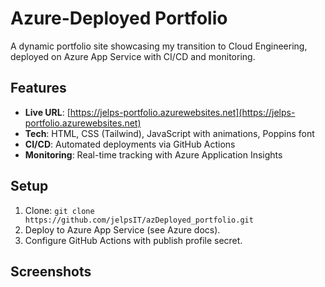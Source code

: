 # Azure-Deployed Portfolio
A dynamic portfolio site showcasing my transition to Cloud Engineering, deployed on Azure App Service with CI/CD and monitoring.

## Features
- **Live URL**: [https://jelps-portfolio.azurewebsites.net](https://jelps-portfolio.azurewebsites.net)
- **Tech**: HTML, CSS (Tailwind), JavaScript with animations, Poppins font
- **CI/CD**: Automated deployments via GitHub Actions
- **Monitoring**: Real-time tracking with Azure Application Insights

## Setup
1. Clone: `git clone https://github.com/jelpsIT/azDeployed_portfolio.git`
2. Deploy to Azure App Service (see Azure docs).
3. Configure GitHub Actions with publish profile secret.

## Screenshots
